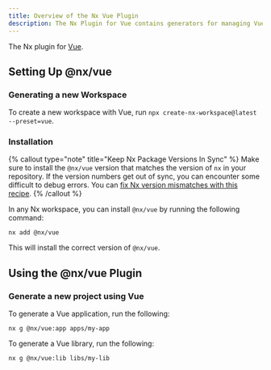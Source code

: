 ```yaml
---
title: Overview of the Nx Vue Plugin
description: The Nx Plugin for Vue contains generators for managing Vue applications and libraries within an Nx workspace. This page also explains how to configure Vue on your Nx workspace.
---
```


The Nx plugin for [Vue](https://vuejs.org/).

## Setting Up @nx/vue

### Generating a new Workspace

To create a new workspace with Vue, run `npx create-nx-workspace@latest --preset=vue`.

### Installation

{% callout type="note" title="Keep Nx Package Versions In Sync" %}
Make sure to install the `@nx/vue` version that matches the version of `nx` in your repository. If the version numbers get out of sync, you can encounter some difficult to debug errors. You can [fix Nx version mismatches with this recipe](/recipes/tips-n-tricks/keep-nx-versions-in-sync).
{% /callout %}

In any Nx workspace, you can install `@nx/vue` by running the following command:

```shell {% skipRescope=true %}
nx add @nx/vue
```

This will install the correct version of `@nx/vue`.

## Using the @nx/vue Plugin

### Generate a new project using Vue

To generate a Vue application, run the following:

```shell
nx g @nx/vue:app apps/my-app
```

To generate a Vue library, run the following:

```shell
nx g @nx/vue:lib libs/my-lib
```
